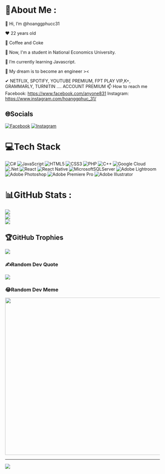 # 💫About Me :
👋 Hi, I’m @hoanggphucc31

❤ 22 years old

🥤 Coffee and Coke

👀 Now, I'm a student in National Economics University.

🌱 I’m currently learning Javascript.

💞️ My dream is to become an engineer ><

✔ NETFLIX, SPOTIFY, YOUTUBE PREMIUM, FPT PLAY VIP,K+, GRAMMARLY, TURNITIN .... ACCOUNT PREMIUM
📫 How to reach me Facebook: https://www.facebook.com/anyone831 Instagram: https://www.instagram.com/hoanggphuc_31/

## 🌐Socials
[![Facebook](https://img.shields.io/badge/Facebook-%231877F2.svg?logo=Facebook&logoColor=white)](https://facebook.com/anyone831) [![Instagram](https://img.shields.io/badge/Instagram-%23E4405F.svg?logo=Instagram&logoColor=white)](https://instagram.com/hoanggphuc_31) 

# 💻Tech Stack
![C#](https://img.shields.io/badge/c%23-%23239120.svg?style=for-the-badge&logo=c-sharp&logoColor=white) ![JavaScript](https://img.shields.io/badge/javascript-%23323330.svg?style=for-the-badge&logo=javascript&logoColor=%23F7DF1E) ![HTML5](https://img.shields.io/badge/html5-%23E34F26.svg?style=for-the-badge&logo=html5&logoColor=white) ![CSS3](https://img.shields.io/badge/css3-%231572B6.svg?style=for-the-badge&logo=css3&logoColor=white) ![PHP](https://img.shields.io/badge/php-%23777BB4.svg?style=for-the-badge&logo=php&logoColor=white) ![C++](https://img.shields.io/badge/c++-%2300599C.svg?style=for-the-badge&logo=c%2B%2B&logoColor=white) ![Google Cloud](https://img.shields.io/badge/Google%20Cloud-%234285F4.svg?style=for-the-badge&logo=google-cloud&logoColor=white) ![.Net](https://img.shields.io/badge/.NET-5C2D91?style=for-the-badge&logo=.net&logoColor=white) ![React](https://img.shields.io/badge/react-%2320232a.svg?style=for-the-badge&logo=react&logoColor=%2361DAFB) ![React Native](https://img.shields.io/badge/react_native-%2320232a.svg?style=for-the-badge&logo=react&logoColor=%2361DAFB) ![MicrosoftSQLServer](https://img.shields.io/badge/Microsoft%20SQL%20Sever-CC2927?style=for-the-badge&logo=microsoft%20sql%20server&logoColor=white) ![Adobe Lightroom](https://img.shields.io/badge/Adobe%20Lightroom-31A8FF.svg?style=for-the-badge&logo=Adobe%20Lightroom&logoColor=white) ![Adobe Photoshop](https://img.shields.io/badge/adobephotoshop-%2331A8FF.svg?style=for-the-badge&logo=adobephotoshop&logoColor=white) ![Adobe Premiere Pro](https://img.shields.io/badge/Adobe%20Premiere%20Pro-9999FF.svg?style=for-the-badge&logo=Adobe%20Premiere%20Pro&logoColor=white) ![Adobe Illustrator](https://img.shields.io/badge/adobeillustrator-%23FF9A00.svg?style=for-the-badge&logo=adobeillustrator&logoColor=white)
# 📊GitHub Stats :
![](https://github-readme-stats.vercel.app/api?username=hoanggphucc31&theme=default&hide_border=true&include_all_commits=true&count_private=false)<br/>
![](https://github-readme-streak-stats.herokuapp.com/?user=hoanggphucc31&theme=default&hide_border=true)<br/>
![](https://github-readme-stats.vercel.app/api/top-langs/?username=hoanggphucc31&theme=default&hide_border=true&include_all_commits=true&count_private=false&layout=compact)

## 🏆GitHub Trophies
![](https://github-profile-trophy.vercel.app/?username=hoanggphucc31&theme=onedark&no-frame=false&no-bg=true&margin-w=4)

### ✍️Random Dev Quote
![](https://quotes-github-readme.vercel.app/api?type=horizontal&theme=radical)

### 😂Random Dev Meme
<img src="https://random-memer.herokuapp.com/" width="512px"/>

---
![](https://komarev.com/ghpvc/?username=hoanggphucc31&label=Visitors+Count&color=brightgreen)

